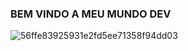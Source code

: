###  BEM VINDO A MEU MUNDO DEV


<!--
**gabselaalcantara/gabselaalcantara** is a ✨ _special_ ✨ repository because its `README.md` (this file) appears on your GitHub profile.

Here are some ideas to get you started:

- 🔭 I’m currently working on ...
- 🌱 I’m currently learning ...
- 👯 I’m looking to collaborate on ...
- 🤔 I’m looking for help with ...
- 💬 Ask me about ...
- 📫 How to reach me: ...
- 😄 Pronouns: ...
- ⚡ Fun fact: ...
-->


![56ffe83925931e2fd5ee71358f94dd03](https://user-images.githubusercontent.com/95762856/147014565-8df87f32-4734-4543-9a5d-5240548c2be8.gif)
